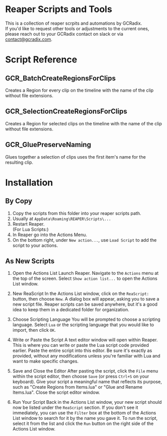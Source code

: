 # Reaper Scripts and Tools
This is a collection of reaper scrpits and automations by GCRadix. <br/>
If you'd like to request other tools or adjustments to the current ones, please reach out to your GCRadix contact on slack or via contact@gcradix.com.

# Script Reference

## GCR_BatchCreateRegionsForClips
Creates a Region for every clip on the timeline with the name of the clip without file extensions.

## GCR_SelectionCreateRegionsForClips
Creates a Region for selected clips on the timeline with the name of the clip without file extensions.

## GCR_GluePreserveNaming
Glues together a selection of clips uses the first item's name for the resulting clip.

# Installation

## By Copy
1. Copy the scripts from this folder into your reaper scripts path.<br/>
2. Usually at `AppData\Roaming\REAPER\Scripts\...`
3. Restart Reaper.<br/>
(For Lua Scripts:)<br/>
4. In Reaper go into the Actions Menu.
5. On the bottom right, under `New action...`, use `Load Script` to add the script to your actions.

## As New Scripts

1. Open the Actions List
Launch Reaper.
Navigate to the `Actions` menu at the top of the screen.
Select `Show action list...` to open the Actions List window.

2. New ReaScript
In the Actions List window, click on the `ReaScript:` button, then choose `New`.
A dialog box will appear, asking you to save a new script file. Reaper scripts can be saved anywhere, but it's a good idea to keep them in a dedicated folder for organization.

3. Choose Scripting Language
You will be prompted to choose a scripting language. Select `Lua` or the scripting language that you would like to import, then click `OK`.

4. Write or Paste the Script
A text editor window will open within Reaper. This is where you can write or paste the Lua script code provided earlier.
Paste the entire script into this editor. Be sure it's exactly as provided, without any modifications unless you're familiar with Lua and want to make specific changes.

5. Save and Close the Editor
After pasting the script, click the `File` menu within the script editor, then choose `Save` (or press `Ctrl+S` on your keyboard).
Give your script a meaningful name that reflects its purpose, such as "Create Regions from Items.lua" or "Glue and Rename Items.lua".
Close the script editor window.

6. Run Your Script
Back in the Actions List window, your new script should now be listed under the `ReaScript` section. If you don't see it immediately, you can use the `Filter` box at the bottom of the Actions List window to search for it by the name you gave it.
To run the script, select it from the list and click the `Run` button on the right side of the Actions List window.
